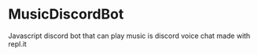 # MusicDiscordBot
Javascript discord bot that can play music is discord voice chat made with repl.it

